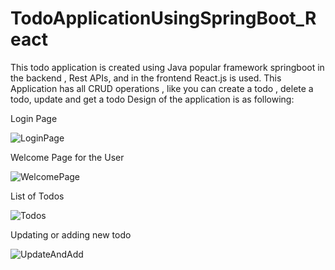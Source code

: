 # TodoApplicationUsingSpringBoot_React
This todo application is created using Java popular framework springboot in the backend , Rest APIs, and in the frontend React.js is used. 
This Application has all CRUD operations , like you can create a todo , delete a todo, update and get a todo 
Design of the application is as following: 

Login Page 

![LoginPage](https://github.com/789AmritpalSingh/TodoApplicationUsingSpringBoot_React/assets/85611737/1ddfc76f-b425-4363-bb24-3758d3bacbe3)

Welcome Page for the User

![WelcomePage](https://github.com/789AmritpalSingh/TodoApplicationUsingSpringBoot_React/assets/85611737/d4592f86-523f-49a0-b296-941ea7316f6c)

List of Todos

![Todos](https://github.com/789AmritpalSingh/TodoApplicationUsingSpringBoot_React/assets/85611737/f4c75381-3c3a-4c8f-ac79-35137478871e)

Updating or adding new todo

![UpdateAndAdd](https://github.com/789AmritpalSingh/TodoApplicationUsingSpringBoot_React/assets/85611737/36b24f7d-11e0-435f-8878-1c6a92cc60b0)

